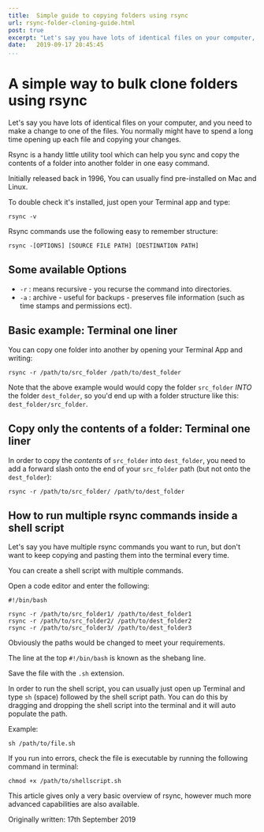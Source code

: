 ```yaml
---
title:  Simple guide to copying folders using rsync
url: rsync-folder-cloning-guide.html
post: true
excerpt: "Let's say you have lots of identical files on your computer, and you need to make a change to one of the files. You normally might have to spend a long time opening up each file and copying your changes."
date:   2019-09-17 20:45:45
...
```


# A simple way to bulk clone folders using rsync

Let's say you have lots of identical files on your computer, and you need to make a change to one of the files. You normally might have to spend a long time opening up each file and copying your changes.

Rsync is a handy little utility tool which can help you sync and copy the contents of a folder into another folder in one easy command.

Initially released back in 1996, You can usually find pre-installed on Mac and Linux. 

To double check it's installed, just open your Terminal app and type:
```
rsync -v
```

Rsync commands use the following easy to remember structure:
```
rsync -[OPTIONS] [SOURCE FILE PATH] [DESTINATION PATH]
```

## Some available Options
-   `-r` : means recursive - you recurse the command into directories.
- `-a` : archive - useful for backups - preserves file information (such as time stamps and permissions ect).

## Basic example: Terminal one liner

You can copy one folder into another by opening your Terminal App and writing:
```
rsync -r /path/to/src_folder /path/to/dest_folder
```

Note that the above example would would copy the folder `src_folder` *INTO* the folder `dest_folder`, so you'd end up with a folder structure like this: `dest_folder/src_folder`.

## Copy only the contents of a folder: Terminal one liner

In order to copy the *contents* of `src_folder` into `dest_folder`, you need to add a forward slash onto the end of your `src_folder` path (but not onto the `dest_folder`):
```
rsync -r /path/to/src_folder/ /path/to/dest_folder
```

## How to run multiple rsync commands inside a shell script

Let's say you have multiple rsync commands you want to run, but don't want to keep copying and pasting them into the terminal every time.

You can create a shell script with multiple commands.

Open a code editor and enter the following:

```
#!/bin/bash

rsync -r /path/to/src_folder1/ /path/to/dest_folder1
rsync -r /path/to/src_folder2/ /path/to/dest_folder2
rsync -r /path/to/src_folder3/ /path/to/dest_folder3
```

Obviously the paths would be changed to meet your requirements.

The line at the top `#!/bin/bash` is known as the shebang line.

Save the file with the `.sh` extension. 

In order to run the shell script, you can usually just open up Terminal and type `sh` (space) followed by the shell script path. You can do this by dragging and dropping the shell script into the terminal and it will auto populate the path.

Example: 
```
sh /path/to/file.sh
```

If you run into errors, check the file is executable by running the following command in terminal:
```
chmod +x /path/to/shellscript.sh
```

This article gives only a very basic overview of rsync, however much more advanced capabilities are also available.

Originally written: 17th September 2019